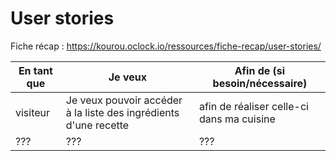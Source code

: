 # User stories

Fiche récap : https://kourou.oclock.io/ressources/fiche-recap/user-stories/

| En tant que | Je veux | Afin de (si besoin/nécessaire) |
|--|--|--|
| visiteur | Je veux pouvoir accéder à la liste des ingrédients d'une recette | afin de réaliser celle-ci dans ma cuisine |
| ??? | ??? | ??? |
